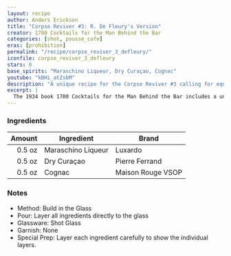 ```yaml
---
layout: recipe
author: Anders Erickson
title: "Corpse Reviver #3: R. De Fleury's Version"
creator: 1700 Cocktails for the Man Behind the Bar
categories: [shot, pousse_cafe]
eras: [prohibition]
permalink: "/recipe/corpse_reviver_3_defleury/"
iconfile: corpse_reviver_3_defleury
stars: 0
base_spirits: "Maraschino Liqueur, Dry Curaçao, Cognac"
youtube: "kBHi_atZsbM"
description: "A unique recipe for the Corpse Reviver #3 calling for equal parts maraschino, brandy, and curacao, which are carefully layered without ice."
excerpt: |
  The 1934 book 1700 Cocktails for the Man Behind the Bar includes a unique recipe for the Corpse Reviver #3 calling for equal parts maraschino, brandy, and curacao, which are carefully layered without ice. This version notably differs from the popular Corpse Reviver #1 and #2 found in The Savoy Cocktail Book, as well as later and modern variations of a drink sometimes labeled #3. 
---
```


### Ingredients

| Amount | Ingredient         | Brand             |
| -----: | ------------------ | ----------------- |
| 0.5 oz | Maraschino Liqueur | Luxardo           |
| 0.5 oz | Dry Curaçao        | Pierre Ferrand    |
| 0.5 oz | Cognac             | Maison Rouge VSOP |

### Notes

- Method: Build in the Glass
- Pour: Layer all ingredients directly to the glass
- Glassware: Shot Glass
- Garnish: None
- Special Prep: Layer each ingredient carefully to show the individual layers.
